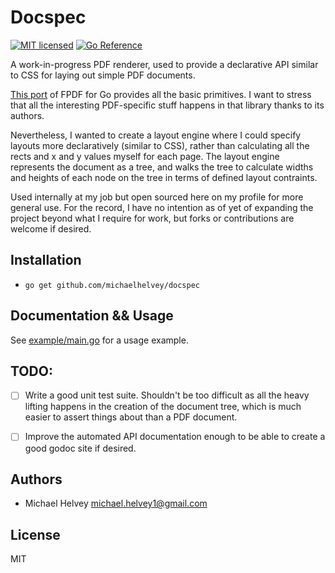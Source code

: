 # Docspec

[![MIT
licensed](https://img.shields.io/badge/license-MIT-blue.svg)](https://raw.githubusercontent.com/michaelhelvey/docspec/master/LICENSE)
[![Go Reference](https://pkg.go.dev/badge/github.com/michaelhelvey/docspec.svg)](https://pkg.go.dev/github.com/michaelhelvey/docspec)

A work-in-progress PDF renderer, used to provide a declarative API similar to
CSS for laying out simple PDF documents.

[This port](https://github.com/jung-kurt/gofpdf) of FPDF for Go provides all
the basic primitives.  I want to stress that all the interesting PDF-specific
stuff happens in that library thanks to its authors.

Nevertheless, I wanted to create a layout engine where I could specify layouts
more declaratively (similar to CSS), rather than calculating all the rects and x
and y values myself for each page.  The layout engine represents the document as
a tree, and walks the tree to calculate widths and heights of each node on the
tree in terms of defined layout contraints.

Used internally at my job but open sourced here on my profile for more general
use.  For the record, I have no intention as of yet of expanding the project
beyond what I require for work, but forks or contributions are welcome if
desired.

## Installation

- `go get github.com/michaelhelvey/docspec`

## Documentation && Usage

See [example/main.go](./example/main.go) for a usage example.

## TODO:

- [ ] Write a good unit test suite.  Shouldn't be too difficult as all the heavy
  lifting happens in the creation of the document tree, which is much easier to
  assert things about than a PDF document.

- [ ] Improve the automated API documentation enough to be able to create a good
  godoc site if desired.

## Authors

- Michael Helvey <michael.helvey1@gmail.com>

## License

MIT
